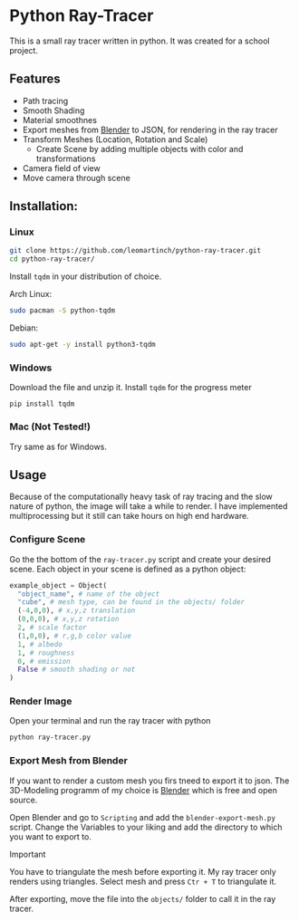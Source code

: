 # Python Ray-Tracer

This is a small ray tracer written in python.
It was created for a school project.

## Features
- Path tracing
- Smooth Shading
- Material smoothnes
- Export meshes from [Blender](https://www.blender.org/) to JSON, for rendering in the ray tracer
- Transform Meshes (Location, Rotation and Scale)
  - Create Scene by adding multiple objects with color and transformations
- Camera field of view
- Move camera through scene
 

## Installation:

### Linux

```sh
git clone https://github.com/leomartinch/python-ray-tracer.git
cd python-ray-tracer/
```

Install `tqdm` in your distribution of choice.

Arch Linux:
```sh
sudo pacman -S python-tqdm
```
Debian:
```sh
sudo apt-get -y install python3-tqdm
```


### Windows
Download the file and unzip it.
Install `tqdm` for the progress meter
```
pip install tqdm
```

### Mac (Not Tested!)
Try same as for Windows.




## Usage
Because of the computationally heavy task of ray tracing and the slow nature of python, the image will take a while to render.
I have implemented multiprocessing but it still can take hours on high end hardware.


### Configure Scene
Go the the bottom of the `ray-tracer.py` script and create your desired scene.
Each object in your scene is defined as a python object:
```python
example_object = Object(
  "object_name", # name of the object
  "cube", # mesh type, can be found in the objects/ folder
  (-4,0,0), # x,y,z translation
  (0,0,0), # x,y,z rotation
  2, # scale factor
  (1,0,0), # r,g,b color value
  1, # albedo
  1, # roughness
  0, # emission
  False # smooth shading or not
)
```


### Render Image
Open your terminal and run the ray tracer with python
```sh
python ray-tracer.py
```




### Export Mesh from Blender
If you want to render a custom mesh you firs tneed to export it to json.
The 3D-Modeling programm of my choice is [Blender](https://www.blender.org/) which is free and open source.

Open Blender and go to `Scripting` and add the `blender-export-mesh.py` script.
Change the Variables to your liking and add the directory to which you want to export to.

> [!IMPORTANT]  
> You have to triangulate the mesh before exporting it. 
My ray tracer only renders using triangles.
Select mesh and press `Ctr + T` to triangulate it.

After exporting, move the file into the `objects/` folder to call it in the ray tracer.



